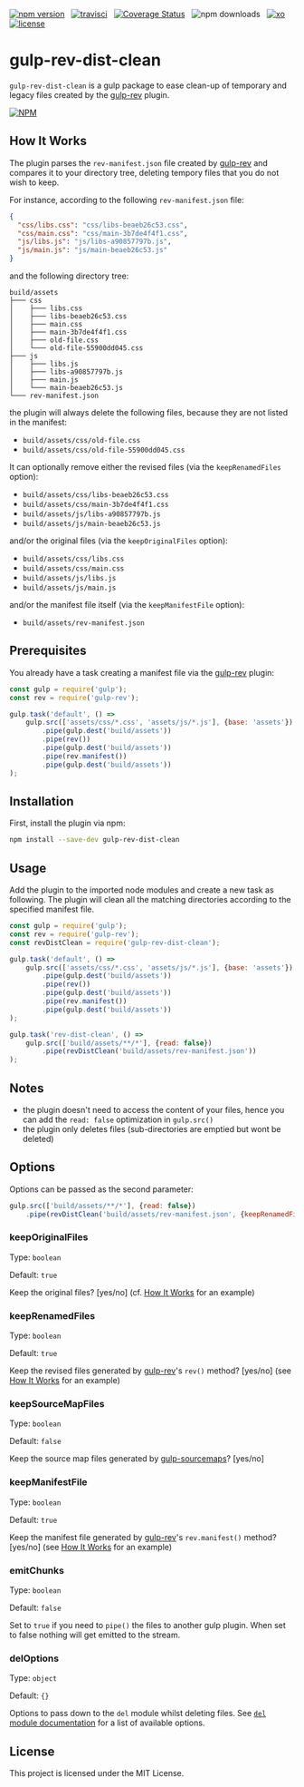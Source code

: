 [![npm version](https://badgen.net/npm/v/gulp-rev-dist-clean)](https://www.npmjs.com/package/gulp-rev-dist-clean)
&nbsp;
[![travisci](https://badgen.net/travis/alexandre-abrioux/gulp-rev-dist-clean)](https://app.travis-ci.com/github/alexandre-abrioux/gulp-rev-dist-clean)
&nbsp;
[![Coverage Status](https://coveralls.io/repos/github/alexandre-abrioux/gulp-rev-dist-clean/badge.svg?branch=master)](https://coveralls.io/github/alexandre-abrioux/gulp-rev-dist-clean?branch=master)
&nbsp;
![npm downloads](https://badgen.net/npm/dt/gulp-rev-dist-clean)
&nbsp;
[![xo](https://badgen.net/xo/status/gulp-rev-dist-clean)](https://github.com/xojs/xo)
&nbsp;
[![license](https://badgen.net/github/license/alexandre-abrioux/gulp-rev-dist-clean)](https://github.com/alexandre-abrioux/gulp-rev-dist-clean/blob/master/LICENSE)

# gulp-rev-dist-clean

`gulp-rev-dist-clean` is a gulp package to ease clean-up of temporary and legacy files created by the [gulp-rev](https://github.com/sindresorhus/gulp-rev) plugin.

[![NPM](https://nodei.co/npm/gulp-rev-dist-clean.png)](https://www.npmjs.com/package/gulp-rev-dist-clean)

## How It Works

The plugin parses the `rev-manifest.json` file created by [gulp-rev](https://github.com/sindresorhus/gulp-rev) and compares it to your directory tree, deleting tempory files that you do not wish to keep.

For instance, according to the following `rev-manifest.json` file:
```json
{
  "css/libs.css": "css/libs-beaeb26c53.css",
  "css/main.css": "css/main-3b7de4f4f1.css",
  "js/libs.js": "js/libs-a90857797b.js",
  "js/main.js": "js/main-beaeb26c53.js"
}
```

and the following directory tree:

```
build/assets
├─── css
│    ├─── libs.css
│    ├─── libs-beaeb26c53.css
│    ├─── main.css
│    ├─── main-3b7de4f4f1.css
│    ├─── old-file.css
│    └─── old-file-55900dd045.css
├─── js
│    ├─── libs.js
│    ├─── libs-a90857797b.js
│    ├─── main.js
│    └─── main-beaeb26c53.js
└─── rev-manifest.json
```
the plugin will always delete the following files, because they are not listed in the manifest:
- `build/assets/css/old-file.css`
- `build/assets/css/old-file-55900dd045.css`

It can optionally remove either the revised files (via the `keepRenamedFiles` option):
- `build/assets/css/libs-beaeb26c53.css`
- `build/assets/css/main-3b7de4f4f1.css`
- `build/assets/js/libs-a90857797b.js`
- `build/assets/js/main-beaeb26c53.js`

and/or the original files (via the `keepOriginalFiles` option):
- `build/assets/css/libs.css`
- `build/assets/css/main.css`
- `build/assets/js/libs.js`
- `build/assets/js/main.js`

and/or the manifest file itself (via the `keepManifestFile` option):
- `build/assets/rev-manifest.json`

## Prerequisites

You already have a task creating a manifest file via the [gulp-rev](https://github.com/sindresorhus/gulp-rev) plugin:
```js
const gulp = require('gulp');
const rev = require('gulp-rev');

gulp.task('default', () =>
    gulp.src(['assets/css/*.css', 'assets/js/*.js'], {base: 'assets'})
        .pipe(gulp.dest('build/assets'))
        .pipe(rev())
        .pipe(gulp.dest('build/assets'))
        .pipe(rev.manifest())
        .pipe(gulp.dest('build/assets'))
);
```

## Installation

First, install the plugin via npm:
```bash
npm install --save-dev gulp-rev-dist-clean
```

## Usage

Add the plugin to the imported node modules and create a new task as following.
The plugin will clean all the matching directories according to the specified manifest file. 
```js
const gulp = require('gulp');
const rev = require('gulp-rev');
const revDistClean = require('gulp-rev-dist-clean');

gulp.task('default', () =>
    gulp.src(['assets/css/*.css', 'assets/js/*.js'], {base: 'assets'})
        .pipe(gulp.dest('build/assets'))
        .pipe(rev())
        .pipe(gulp.dest('build/assets'))
        .pipe(rev.manifest())
        .pipe(gulp.dest('build/assets'))
);

gulp.task('rev-dist-clean', () =>
    gulp.src(['build/assets/**/*'], {read: false})
        .pipe(revDistClean('build/assets/rev-manifest.json'))
);
```

## Notes
- the plugin doesn't need to access the content of your files, hence you can add the `read: false` optimization in `gulp.src()`
- the plugin only deletes files (sub-directories are emptied but wont be deleted)

## Options

Options can be passed as the second parameter:
```js
gulp.src(['build/assets/**/*'], {read: false})
    .pipe(revDistClean('build/assets/rev-manifest.json', {keepRenamedFiles: false}))
```
### keepOriginalFiles
Type: `boolean`

Default: `true`

Keep the original files? \[yes/no\] (cf. [How It Works](#how-it-works) for an example)


### keepRenamedFiles
Type: `boolean`

Default: `true`

Keep the revised files generated by [gulp-rev](https://github.com/sindresorhus/gulp-rev)'s `rev()` method? \[yes/no\]
(see [How It Works](#how-it-works) for an example)


### keepSourceMapFiles
Type: `boolean`

Default: `false`

Keep the source map files generated by [gulp-sourcemaps](https://github.com/gulp-sourcemaps/gulp-sourcemaps)? \[yes/no\]


### keepManifestFile
Type: `boolean`

Default: `true`

Keep the manifest file generated by [gulp-rev](https://github.com/sindresorhus/gulp-rev)'s `rev.manifest()` method? \[yes/no\]
(see [How It Works](#how-it-works) for an example)

### emitChunks
Type: `boolean`

Default: `false`

Set to `true` if you need to `pipe()` the files to another gulp plugin.
When set to false nothing will get emitted to the stream.

### delOptions
Type: `object`

Default: `{}`

Options to pass down to the `del` module whilst deleting files.
See [`del` module documentation](https://www.npmjs.com/package/del#options) for a list of available options.

## License

This project is licensed under the MIT License.
